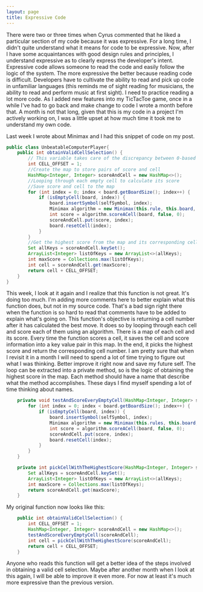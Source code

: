 ```yaml
---
layout: page
title: Expressive Code
---
```


There were two or three times when Cyrus commented that he liked a particular section of my code because it was expressive.
For a long time, I didn't quite understand what it means for code to be expressive. Now, after I have some acquaintances with good design rules and principles, I understand expressive as to clearly express the developer's intent. Expressive code allows someone to read the code and easily follow the logic of the system. The more expressive the better because reading code is difficult. Developers have to cultivate the ability to read and pick up code in unfamiliar languages (this reminds me of sight reading for musicians, the ability to read and perform music at first sight). I need to practice reading a lot more code. As I added new features into my TicTacToe game, once in a while I've had to go back and make change to code I wrote a month before that. A month is not that long, given that this is my code in a project I'm actively working on, I was a little upset at how much time it took me to understand my own code.

Last week I wrote about Minimax and I had this snippet of code on my post. 

```java
public class UnbeatableComputerPlayer{
    public int obtainValidCellSelection() {
        // This variable takes care of the discrepancy between 0-based index and normal counting from 1
        int CELL_OFFSET = 1;
        //Create the map to store pairs of score and cell
        HashMap<Integer, Integer> scoreAndCell = new HashMap<>();
        //Looping through each empty cell to calculate its score
        //Save score and cell to the map
        for (int index = 0; index < board.getBoardSize(); index++) {
            if (isEmptyCell(board, index)) {
                board.insertSymbol(selfSymbol, index);
                Minimax algorithm = new Minimax(this.rule, this.board, this.selfSymbol, this.opponentSymbol);
                int score = algorithm.scoreACell(board, false, 0);
                scoreAndCell.put(score, index);
                board.resetCell(index);
            }
        }
        //Get the highest score from the map and its corresponding cell
        Set allKeys = scoreAndCell.keySet();
        ArrayList<Integer> listOfKeys = new ArrayList<>(allKeys);
        int maxScore = Collections.max(listOfKeys);
        int cell = scoreAndCell.get(maxScore);
        return cell + CELL_OFFSET;
    }
}
```

This week, I look at it again and I realize that this function is not great. It's doing too much. I'm adding more comments here to better explain what this function does, but not in my source code. That's a bad sign right there when the function is so hard to read that comments have to be added to explain what's going on. This function's objective is returning a cell number after it has calculated the best move. It does so by looping through each cell and score each of them using an algorithm.
There is a map of each cell and its score. Every time the function scores a cell, it saves the cell and score information into a key value pair in this map. In the end, it picks the highest score and return the corresponding cell number. 
I am pretty sure that when I revisit it in a month I will need to spend a lot of time trying to figure out what I was thinking. Better improve it right now and save my future self.
The loop can be extracted into a private method, so is the logic of obtaining the highest score in the map. Each method should have a name that describe what the method accomplishes. These days I find myself spending a lot of time thinking about names.

```java
    private void testAndScoreEveryEmptyCell(HashMap<Integer, Integer> scoreAndCell) {
        for (int index = 0; index < board.getBoardSize(); index++) {
            if (isEmptyCell(board, index)) {
                board.insertSymbol(selfSymbol, index);
                Minimax algorithm = new Minimax(this.rules, this.board, this.selfSymbol, this.opponentSymbol);
                int score = algorithm.scoreACell(board, false, 0);
                scoreAndCell.put(score, index);
                board.resetCell(index);
            }
        }
    }

    private int pickCellWithTheHighestScore(HashMap<Integer, Integer> scoreAndCell) {
        Set allKeys = scoreAndCell.keySet();
        ArrayList<Integer> listOfKeys = new ArrayList<>(allKeys);
        int maxScore = Collections.max(listOfKeys);
        return scoreAndCell.get(maxScore);
    }
```

My original function now looks like this:

```java
    public int obtainValidCellSelection() {
        int CELL_OFFSET = 1;
        HashMap<Integer, Integer> scoreAndCell = new HashMap<>();
        testAndScoreEveryEmptyCell(scoreAndCell);
        int cell = pickCellWithTheHighestScore(scoreAndCell);
        return cell + CELL_OFFSET;
    }
```

Anyone who reads this function will get a better idea of the steps involved in obtaining a valid cell selection.
Maybe after another month when I look at this again, I will be able to improve it even more.
For now at least it's much more expressive than the previous version.
